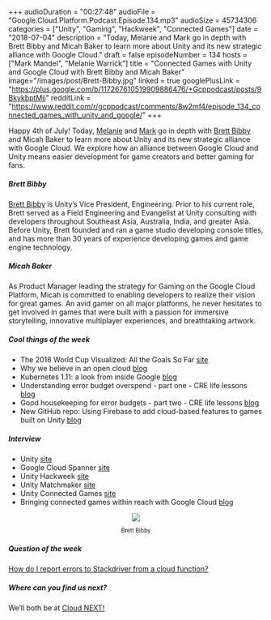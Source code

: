 +++
audioDuration = "00:27:48"
audioFile = "Google.Cloud.Platform.Podcast.Episode.134.mp3"
audioSize = 45734306 
categories = ["Unity", "Gaming", "Hackweek", "Connected Games"]
date = "2018-07-04"
description = "Today, Melanie and Mark go in depth with Brett Bibby and Micah Baker to learn more about Unity and its new strategic alliance with Google Cloud."
draft = false
episodeNumber = 134
hosts = ["Mark Mandel", "Melanie Warrick"]
title = "Connected Games with Unity and Google Cloud with Brett Bibby and Micah Baker"
image="/images/post/Brett-Bibby.jpg"
linked = true
googlePlusLink = "https://plus.google.com/b/117267610519909886476/+Gcppodcast/posts/9BkykbptMjj"
redditLink = "https://www.reddit.com/r/gcppodcast/comments/8w2mf4/episode_134_connected_games_with_unity_and_google/"
+++

Happy 4th of July! Today, [Melanie](https://twitter.com/nyghtowl) and [Mark](https://twitter.com/Neurotic) go in depth with [Brett Bibby](https://twitter.com/bibbinator) and Micah Baker to learn more about Unity and its new strategic alliance with Google Cloud. We explore how an alliance between Google Cloud and Unity means easier development for game creators and better gaming for fans. 

<!--more-->

##### Brett Bibby

[Brett Bibby](https://twitter.com/bibbinator) is Unity’s Vice President, Engineering. Prior to his current role, Brett served as a Field Engineering and Evangelist at Unity consulting with developers throughout Southeast Asia, Australia, India, and greater Asia. Before Unity, Brett founded and ran a game studio developing console titles, and has more than 30 years of experience developing games and game engine technology. 

##### Micah Baker

 As Product Manager leading the strategy for Gaming on the Google Cloud Platform, Micah is committed to enabling  developers to realize their vision for great games. An avid gamer on all major platforms, he never hesitates to get involved in games that were built with a passion for immersive storytelling, innovative multiplayer experiences, and breathtaking artwork.

##### Cool things of the week

* The 2018 World Cup Visualized: All the Goals So Far [site](https://medium.freecodecamp.org/world-cup-all-the-goals-in-2018-b52e5ef53e0a)
* Why we believe in an open cloud [blog](https://cloudplatform.googleblog.com/2018/06/why-google-believes-in-open-cloud.html)
* Kubernetes 1.11: a look from inside Google [blog](https://cloudplatform.googleblog.com/2018/07/kubernetes-1-11-a-look-from-inside-Google.html)
* Understanding error budget overspend - part one - CRE life lessons [blog](https://cloudplatform.googleblog.com/2018/06/understanding-error-budget-overspend-cre-life-lessons.html) 
* Good housekeeping for error budgets - part two - CRE life lessons [blog](https://cloudplatform.googleblog.com/2018/06/cre-life-lessons-good-housekeeping-for-error-budgets.html)
* New GitHub repo: Using Firebase to add cloud-based features to games built on Unity [blog](https://cloudplatform.googleblog.com/2018/06/new-gitHub-repo-using-firebase-to-add-cloud-based-features-to-games-built-on-unity.html)

##### Interview

* Unity [site](https://unity3d.com)
* Google Cloud Spanner [site](https://cloud.google.com/spanner/)
* Unity Hackweek [site](https://blogs.unity3d.com/2018/06/22/hackweek-2018-the-unity-way/)
* Unity Matchmaker [site](https://assetstore.unity.com/packages/tools/network/matchmaker-78662)
* Unity Connected Games [site](https://unity3d.com/connectedgames)
* Bringing connected games within reach with Google Cloud [blog](https://blogs.unity3d.com/2018/06/21/bringing-connected-games-within-reach-with-google-cloud/)


<div style="text-align: center">
  <a href="https://twitter.com/bibbinator"><img src="/images/post/Brett-Bibby.jpg" style="margin: auto; max-width: 30%;"></a>
  <p style="font-size:0.8em">Brett Bibby<p>
</div>

##### Question of the week

[How do I report errors to Stackdriver from a cloud function?](https://cloud.google.com/functions/docs/monitoring/error-reporting) 


##### Where can you find us next?

We’ll both be at [Cloud NEXT!](https://cloud.withgoogle.com/next18/sf/) 